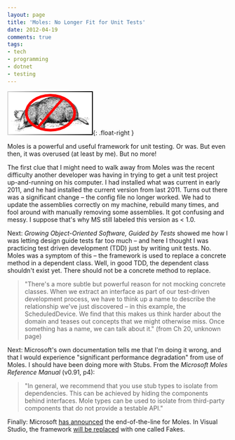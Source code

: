 ```yaml
---
layout: page
title: 'Moles: No Longer Fit for Unit Tests'
date: 2012-04-19
comments: true
tags:
- tech
- programming
- dotnet
- testing
---
```


![No moles](/images/noMoles.png){: .float-right }

Moles is a powerful and useful framework for unit testing. Or was. But even
then, it was overused (at least by me). But no more!

The first clue that I might need to walk away from Moles was the recent
difficulty another developer was having in trying to get a unit test project
up-and-running on his computer. I had installed what was current in early 2011,
and he had installed the current version from last 2011. Turns out there was a
significant change – the config file no longer worked. We had to update the
assemblies correctly on my machine, rebuild many times, and fool around with
manually removing some assemblies. It got confusing and messy. I suppose that's
why MS still labeled this version as < 1.0.

Next: _Growing Object-Oriented Software, Guided by Tests_ showed me how I was
letting design guide tests far too much – and here I thought I was practicing
test driven development (TDD) just by writing unit tests. No. Moles was a
symptom of this – the framework is used to replace a concrete method in a
dependent class. Well, in good TDD, the dependent class shouldn't exist yet.
There should not be a concrete method to replace.

> "There's a more subtle but powerful reason for not mocking concrete classes.
> When we extract an interface as part of our test-driven development process,
> we have to think up a name to describe the relationship we've just discovered
> &ndash; in this example, the ScheduledDevice. We find that this makes us think
> harder about the domain and teases out concepts that we might otherwise miss.
> Once something has a name, we can talk about it." (from Ch 20, unknown page)

Next: Microsoft's own documentation tells me that I'm doing it wrong, and that I
would experience "significant performance degradation" from use of Moles. I
should have been doing more with Stubs. From the _Microsoft Moles Reference
Manual_ (v0.91, p4):

> "In general, we recommend that you use stub types to isolate from
> dependencies. This can be achieved by hiding the components behind interfaces.
> Mole types can be used to isolate from third-party components that do not
> provide a testable API."

Finally: Microsoft [has
announced](https://www.microsoft.com/en-us/research/project/moles-isolation-framework-for-net/?from=http%3A%2F%2Fresearch.microsoft.com%2Fen-us%2Fprojects%2Fmoles%2F)
the end-of-the-line for Moles. In Visual Studio, the framework [will be
replaced](http://www.peterprovost.org/blog/2012/04/15/visual-studio-11-fakes-part-1/)
with one called Fakes.
